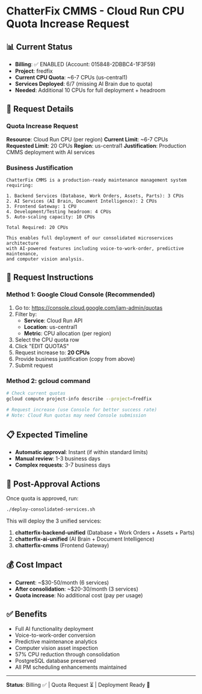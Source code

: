 # ChatterFix CMMS - Cloud Run CPU Quota Increase Request

## 📊 Current Status
- **Billing**: ✅ ENABLED (Account: 015848-2DBBC4-1F3F59)
- **Project**: fredfix
- **Current CPU Quota**: ~6-7 CPUs (us-central1)
- **Services Deployed**: 6/7 (missing AI Brain due to quota)
- **Needed**: Additional 10 CPUs for full deployment + headroom

## 🎯 Request Details

### Quota Increase Request
**Resource**: Cloud Run CPU (per region)
**Current Limit**: ~6-7 CPUs 
**Requested Limit**: 20 CPUs
**Region**: us-central1
**Justification**: Production CMMS deployment with AI services

### Business Justification
```
ChatterFix CMMS is a production-ready maintenance management system requiring:

1. Backend Services (Database, Work Orders, Assets, Parts): 3 CPUs
2. AI Services (AI Brain, Document Intelligence): 2 CPUs  
3. Frontend Gateway: 1 CPU
4. Development/Testing headroom: 4 CPUs
5. Auto-scaling capacity: 10 CPUs

Total Required: 20 CPUs

This enables full deployment of our consolidated microservices architecture
with AI-powered features including voice-to-work-order, predictive maintenance,
and computer vision analysis.
```

## 🔗 Request Instructions

### Method 1: Google Cloud Console (Recommended)
1. Go to: https://console.cloud.google.com/iam-admin/quotas
2. Filter by:
   - **Service**: Cloud Run API
   - **Location**: us-central1
   - **Metric**: CPU allocation (per region)
3. Select the CPU quota row
4. Click "EDIT QUOTAS"
5. Request increase to: **20 CPUs**
6. Provide business justification (copy from above)
7. Submit request

### Method 2: gcloud command
```bash
# Check current quotas
gcloud compute project-info describe --project=fredfix

# Request increase (use Console for better success rate)
# Note: Cloud Run quotas may need Console submission
```

## 📋 Expected Timeline
- **Automatic approval**: Instant (if within standard limits)
- **Manual review**: 1-3 business days
- **Complex requests**: 3-7 business days

## 🚀 Post-Approval Actions
Once quota is approved, run:
```bash
./deploy-consolidated-services.sh
```

This will deploy the 3 unified services:
1. **chatterfix-backend-unified** (Database + Work Orders + Assets + Parts)
2. **chatterfix-ai-unified** (AI Brain + Document Intelligence)
3. **chatterfix-cmms** (Frontend Gateway)

## 💰 Cost Impact
- **Current**: ~$30-50/month (6 services)
- **After consolidation**: ~$20-30/month (3 services)
- **Quota increase**: No additional cost (pay per usage)

## ✅ Benefits
- Full AI functionality deployment
- Voice-to-work-order conversion
- Predictive maintenance analytics
- Computer vision asset inspection
- 57% CPU reduction through consolidation
- PostgreSQL database preserved
- All PM scheduling enhancements maintained

---

**Status**: Billing ✅ | Quota Request ⏳ | Deployment Ready 🚀